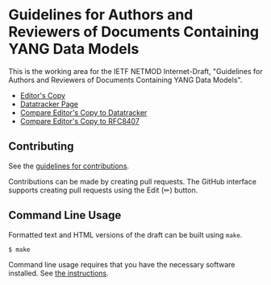 # Guidelines for Authors and Reviewers of Documents Containing YANG Data Models

This is the working area for the IETF NETMOD Internet-Draft, "Guidelines for Authors and Reviewers of Documents Containing YANG Data Models".

* [Editor's Copy](https://boucadair.github.io/rfc8407bis/#go.draft-ietf-netmod-rfc8407bis.html)
* [Datatracker Page](https://datatracker.ietf.org/doc/draft-ietf-netmod-rfc8407bis)
* [Compare Editor's Copy to Datatracker](https://boucadair.github.io/rfc8407bis/#go.draft-ietf-netmod-rfc8407bis.diff)
* [Compare Editor's Copy to RFC8407](https://author-tools.ietf.org/diff?doc_1=rfc8407&url_2=https://boucadair.github.io/rfc8407bis/draft-ietf-netmod-rfc8407bis.txt)


## Contributing

See the
[guidelines for contributions](https://github.com/boucadair/rfc8407bis/blob/main/CONTRIBUTING.md).

Contributions can be made by creating pull requests.
The GitHub interface supports creating pull requests using the Edit (✏) button.


## Command Line Usage

Formatted text and HTML versions of the draft can be built using `make`.

```sh
$ make
```

Command line usage requires that you have the necessary software installed.  See
[the instructions](https://github.com/martinthomson/i-d-template/blob/main/doc/SETUP.md).

